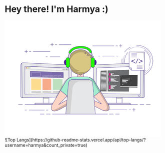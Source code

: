 # Hey there! I'm Harmya :)
<img align="left" alt="GIF" src="https://github.com/harmya/harmya/blob/main/gif3.gif" width="500"/>
</br>
![Top Langs](https://github-readme-stats.vercel.app/api/top-langs/?username=harmya&count_private=true)
